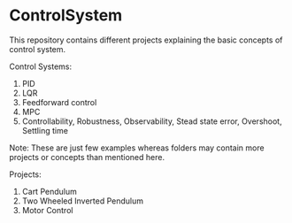 # ControlSystem
This repository contains different projects explaining the basic concepts of control system.

Control Systems:
1. PID
2. LQR
3. Feedforward control
4. MPC
5. Controllability, Robustness, Observability, Stead state error, Overshoot, Settling time

Note: These are just few examples whereas folders may contain more projects or concepts than mentioned here.

Projects:
1. Cart Pendulum
2. Two Wheeled Inverted Pendulum
3. Motor Control
